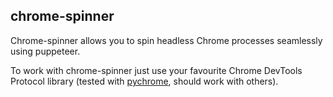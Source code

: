 ## chrome-spinner

Chrome-spinner allows you to spin headless Chrome processes seamlessly using puppeteer.

To work with chrome-spinner just use your favourite Chrome DevTools Protocol library 
(tested with [pychrome](https://github.com/fate0/pychrome), should work with others).
